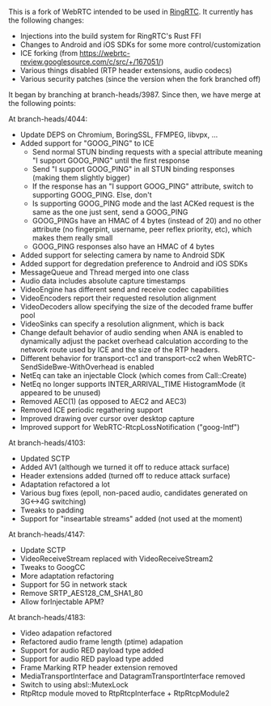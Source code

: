 This is a fork of WebRTC intended to be used in [RingRTC](https://github.com/signalapp/ringrtc).
It currently has the following changes:
* Injections into the build system for RingRTC's Rust FFI
* Changes to Android and iOS SDKs for some more control/customization
* ICE forking (from https://webrtc-review.googlesource.com/c/src/+/167051/)
* Various things disabled (RTP header extensions, audio codecs)
* Various security patches (since the version when the fork branched off)

It began by branching at branch-heads/3987.  Since then, we have merge at the following points:

At branch-heads/4044:
* Update DEPS on Chromium, BoringSSL, FFMPEG, libvpx, ...
* Added support for "GOOG_PING" to ICE
  * Send normal STUN binding requests with a special attribute meaning "I support GOOG_PING" until the first response
  * Send "I support GOOG_PING" in all STUN binding responses (making them slightly bigger)
  * If the response has an "I support GOOG_PING" attribute, switch to supporting GOOG_PING.  Else, don't
  * Is supporting GOOG_PING mode and the last ACKed request is the same as the one just sent, send a GOOG_PING
  * GOOG_PINGs have an HMAC of 4 bytes (instead of 20) and no other attribute (no fingerpint, username, peer reflex priority, etc), which makes them really small
  * GOOG_PING responses also have an HMAC of 4 bytes
* Added support for selecting camera by name to Android SDK
* Added support for degredation preference to Android and iOS SDKs
* MessageQueue and Thread merged into one class
* Audio data includes absolute capture timestamps
* VideoEngine has different send and receive codec capabilities
* VideoEncoders report their requested resolution alignment 
* VideoDecoders allow specifying the size of the decoded frame buffer pool
* VideoSinks can specify a resolution alignment, which is back 
* Change default behavior of audio sending when ANA is enabled to dynamically adjust the packet overhead calculation according to the network route used by ICE and the size of the RTP headers.
* Different behavior for transport-cc1 and transport-cc2 when WebRTC-SendSideBwe-WithOverhead is enabled
* NetEq can take an injectable Clock (which comes from Call::Create)
* NetEq no longer supports INTER_ARRIVAL_TIME HistogramMode (it appeared to be unused)
* Removed AEC(1) (as opposed to AEC2 and AEC3)
* Removed ICE periodic regathering support
* Improved drawing over cursor over desktop capture
* Improved support for WebRTC-RtcpLossNotification ("goog-lntf")

At branch-heads/4103:
- Updated SCTP
- Added AV1 (although we turned it off to reduce attack surface)
- Header extensions added (turned off to reduce attack surface)
- Adaptation refactored a lot
- Various bug fixes (epoll, non-paced audio, candidates generated on 3G<->4G switching)
- Tweaks to padding
- Support for "inseartable streams" added (not used at the moment)

At branch-heads/4147:
- Update SCTP
- VideoReceiveStream replaced with VideoReceiveStream2
- Tweaks to GoogCC
- More adaptation refactoring
- Support for 5G in network stack
- Remove SRTP_AES128_CM_SHA1_80
- Allow forInjectable APM?

At branch-heads/4183:
- Video adapation refactored
- Refactored audio frame length (ptime) adapation
- Support for audio RED payload type added
- Support for audio RED payload type added
- Frame Marking RTP header extension removed
- MediaTransportInterface and DatagramTransportInterface removed
- Switch to using absl::MutexLock
- RtpRtcp module moved to RtpRtcpInterface + RtpRtcpModule2

